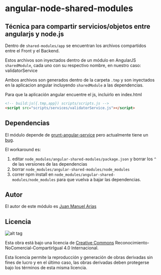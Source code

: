 angular-node-shared-modules
===========================

## Técnica para compartir servicios/objetos entre angularjs y node.js

Dentro de `shared-modules/app` se encuentran los archivos compartidos entre el Front y el Backend.

Estos archivos son inyectados dentro de un módulo en AngularJS `sharedModule`, cada uno con su respectivo nombre,
en nuestro caso: validatorService

Ambos archivos son generados dentro de la carpeta `.tmp` y son inyectados en la aplicacion angular incluyendo `sharedModule`
a las dependencias.

Para que la aplicación angular encuentre el js, incluirlo en index.html
```html
<!-- build:js({.tmp,app}) scripts/scripts.js -->
<script src="scripts/services/validatorService.js"></script>
```
## Dependencias
El módulo depende de [grunt-angular-service](https://github.com/obibring/grunt-angular-service) pero actualmente tiene
un [bug](https://github.com/obibring/grunt-angular-service/issues/5).

El workaround es:

1. editar `node_modules/angular-shared-modules/package.json` y borrar los `^` de las versiones de las
dependencias
2. borrar `node_modules/angular-shared-modules/node_modules`
3. correr npm install en `node_modules/angular-shared-modules/node_modules` para que vuelva a bajar las dependencias.

## Autor
El autor de este módulo es [Juan Manuel Arias](https://github.com/juanmanuelarias)

## Licencia

![alt tag](https://i.creativecommons.org/l/by-nc-sa/4.0/88x31.png)

Esta obra está bajo una licencia de [Creative Commons](http://creativecommons.org/licenses/by-nc-sa/4.0/) Reconocimiento-NoComercial-CompartirIgual 4.0 Internacional. 

Esta licencia permite la reproducción y generación de obras derivadas sin fines de lucro y en el último caso, las obras derivadas deben protegerse bajo los términos de esta misma licencia.
